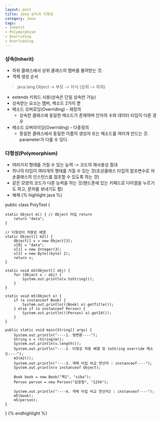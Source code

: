 ```yaml
---
layout: post
title: Java 상속과 다형성
category: Java
tags:
- Inherit
- Polymorphism
- Overriding
- Overloading
---
```


### 상속(Inherit)
  * 하위 클래스에서 상위 클래스의 멤버를 물려받는 것.
  * 객체 생성 순서
  > java.lang.Object -> 부모 -> 자식 (상위 -> 하위)

  * extends 키워드 사용(상속은 단일 상속만 가능)
  * 상속받는 요소는 멤버, 메소드 2가지 뿐
  * 메소드 오버로딩(Overriding) - 재정의
    * 상속한 클래스에 동일한 메소드가 존재하며 인자의 수와 데이터 타입이 다른 경우
  * 메소드 오버라이딩(Overriding) - 다중정의
    * 동일한 클래스에서 동일한 이름의 생성자 또는 메소드를 여러개 만드는 것. parameter가 다를 수 있다.

### 다형성(Polymorphism)
  * 여러가지 형태를 가질 수 있는 능력 -> 코드의 재사용성 증대
  * 하나의 타입이 여러개의 형태를 가질 수 있는 것(조상클래스 타입의 참조변수로 자손클래스의 인스턴스를 참조할 수 있도록 하는 것)
  * 같은 모양의 코드가 다른 능력을 하는 것(핸드폰에 있는 키패드로 다이얼을 누르기도 하고, 문자를 보내기도 함)
  * 예제
{% highlight java %}

public class PolyTest {

	static Object m() { // Object 타입 return
		return "data";
	}

	// 다형성이 적용된 배열
	static Object[] m2() {
		Object[] v = new Object[3];
		v[0] = "data";
		v[1] = new Integer(3);
		v[2] = new Byte((byte) 2);
		return v;
	}

	static void m3(Object[] obj) {
		for (Object v : obj) {
			System.out.println(v.toString());
		}
	}

	static void m5(Object o) {
		if (o instanceof Book) {
			System.out.println(((Book) o).getTitle());
		} else if (o instanceof Person) {
			System.out.println(((Person) o).getId());
		}
	}

	public static void main(String[] args) {
		System.out.println("----1. 형변환----");
		String v = (String)m();
		System.out.println(v.length());
		System.out.println("----2. 다형성 적용 배열 및 toString override 메소드----");
		m3(m2());
		System.out.println("----3. 객체 타입 비교 연산자 : instanceof----");
		System.out.println(v instanceof Object);

		Book book = new Book("책1", "siba");
		Person person = new Person("김장원", "1234");

		System.out.println("----4. 객체 타입 비교 연산자2 : instanceof----");
		m5(book);
		m5(person);
	}

}
{% endhighlight %}
